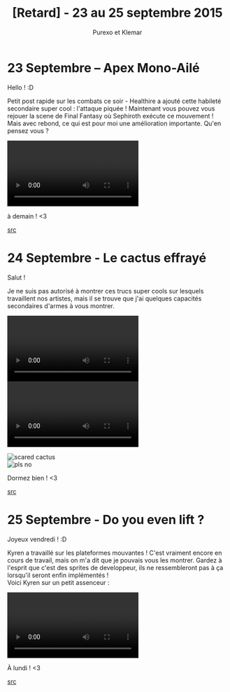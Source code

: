 ﻿---
layout: post
cover_alt: cover
categories:
- News
tags: []
title: "[Retard] - 23 au 25 septembre 2015"
cover: /Assets/uploads/2016/03/Screenshot-2015-09-24-17.31.33.png
author: Purexo et Klemar
---
# 23 Septembre – Apex Mono-Ailé
   
Hello ! :D

Petit post rapide sur les combats ce soir - Healthire a ajouté cette habileté secondaire super cool : l'attaque piquée ! Maintenant vous pouvez vous rejouer la scene de Final Fantasy où Sephiroth exécute ce mouvement ! Mais avec rebond, ce qui est pour moi une amélioration importante. Qu'en pensez vous ?

<video preload="metadata" loop="loop" controls="controls" height="auto" width="auto">
	<source src="http://zippy.gfycat.com/GoodnaturedFixedCreature.mp4" type="video/mp4; codecs='avc1.4D401E, mp4a.40.2'">
	<source src="http://zippy.gfycat.com/GoodnaturedFixedCreature.webm" type="video/webm">
	<a href="http://gfycat.com/GoodnaturedFixedCreature">View GIF at Gfycat.com</a>
</video>

à demain ! <3

[src](http://playstarbound.com/23rd-september-one-winged-apex/)

# 24 Septembre - Le cactus effrayé

Salut !

Je ne suis pas autorisé à montrer ces trucs super cools sur lesquels travaillent nos artistes, mais il se trouve que j'ai quelques capacités secondaires d'armes à vous montrer.

<video preload="metadata" loop="loop" controls="controls" height="auto" width="auto">
	<source src="http://zippy.gfycat.com/GraveHopefulAiredaleterrier.mp4" type="video/mp4; codecs='avc1.4D401E, mp4a.40.2'">
	<source src="http://zippy.gfycat.com/GraveHopefulAiredaleterrier.webm" type="video/webm">
	<a href="http://gfycat.com/GraveHopefulAiredaleterrier">View GIF at Gfycat.com</a>
</video>

<video preload="metadata" loop="loop" controls="controls" height="auto" width="auto">
	<source src="http://zippy.gfycat.com/BlackandwhiteCompassionateArmyworm.mp4" type="video/mp4; codecs='avc1.4D401E, mp4a.40.2'">
	<source src="http://zippy.gfycat.com/BlackandwhiteCompassionateArmyworm.webm" type="video/webm">
	<a href="http://gfycat.com/BlackandwhiteCompassionateArmyworm">View GIF at Gfycat.com</a>
</video>

![scared cactus](http://playstarbound.com/wp-content/uploads/2015/09/scaredcactus3.png)    
![pls no](http://playstarbound.com/wp-content/uploads/2015/09/Screenshot-2015-09-24-17.31.33.png)

Dormez bien ! <3

[src](http://playstarbound.com/24th-september-frightened-cactus/)

# 25 Septembre - Do you even lift ?

Joyeux vendredi ! :D

Kyren a travaillé sur les plateformes mouvantes ! C'est vraiment encore en cours de travail, mais on m'a dit que je pouvais vous les montrer. Gardez à l'esprit que c'est des sprites de developpeur, ils ne ressembleront pas à ça lorsqu'il seront enfin implémentés !   
Voici Kyren sur un petit assenceur :

<video preload="metadata" loop="loop" controls="controls" height="auto" width="auto">
	<source src="http://zippy.gfycat.com/AdvancedWiltedClingfish.mp4" type="video/mp4; codecs='avc1.4D401E, mp4a.40.2'">
	<source src="http://zippy.gfycat.com/AdvancedWiltedClingfish.webm" type="video/webm">
	<a href="http://gfycat.com/AdvancedWiltedClingfish">View GIF at Gfycat.com</a>
</video>

À lundi ! <3

[src](http://playstarbound.com/25th-september-do-you-even-lift/)
